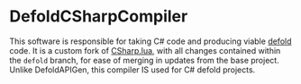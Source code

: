 # DefoldCSharpCompiler

This software is responsible for taking C# code and producing viable [defold](https://defold.com/) code.  It is a custom fork of [CSharp.lua](https://github.com/yanghuan/CSharp.lua), with all changes contained within the `defold` branch, for ease of merging in updates from the base project.  Unlike DefoldAPIGen, this compiler IS used for C# defold projects.
